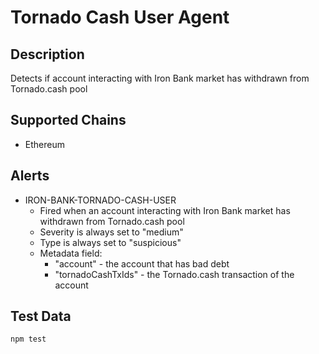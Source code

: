 # Tornado Cash User Agent

## Description

Detects if account interacting with Iron Bank market has withdrawn from Tornado.cash pool

## Supported Chains

- Ethereum

## Alerts

- IRON-BANK-TORNADO-CASH-USER
  - Fired when an account interacting with Iron Bank market has withdrawn from Tornado.cash pool
  - Severity is always set to "medium"
  - Type is always set to "suspicious"
  - Metadata field:
    - "account" - the account that has bad debt
    - "tornadoCashTxIds" - the Tornado.cash transaction of the account

## Test Data

`npm test`
